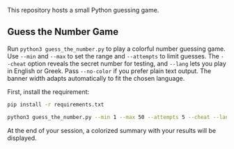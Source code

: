 This repository hosts a small Python guessing game.

## Guess the Number Game
Run `python3 guess_the_number.py` to play a colorful number guessing game.
Use `--min` and `--max` to set the range and `--attempts` to limit guesses.
The `--cheat` option reveals the secret number for testing, and `--lang` lets you play in English or Greek.
Pass `--no-color` if you prefer plain text output.
The banner width adapts automatically to fit the chosen language.

First, install the requirement:

```bash
pip install -r requirements.txt
```

```bash
python3 guess_the_number.py --min 1 --max 50 --attempts 5 --cheat --lang el
```
At the end of your session, a colorized summary with your results will be displayed.

<!---
JimKiriakopoulos/JimKiriakopoulos is a ✨ special ✨ repository because its `README.md` (this file) appears on your GitHub profile.
You can click the Preview link to take a look at your changes.
--->
